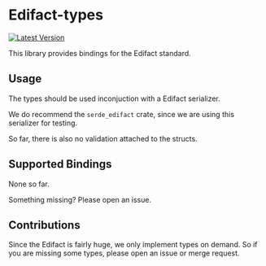 # Edifact-types
[![Latest Version](https://img.shields.io/crates/v/edifact-types.svg)](https://crates.io/crates/edifact-types)

This library provides bindings for the Edifact standard.

## Usage

The types should be used inconjuction with a Edifact serializer.

We do recommend the `serde_edifact` crate, since we are using this serializer for testing.

So far, there is also no validation attached to the structs.

## Supported Bindings

None so far.

Something missing? Please open an issue.

## Contributions

Since the Edifact is fairly huge, we only implement types on demand. So if you are missing some types, please open an issue or merge request.
